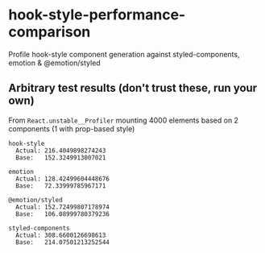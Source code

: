 # hook-style-performance-comparison

Profile hook-style component generation against styled-components, emotion & @emotion/styled

## Arbitrary test results (don't trust these, run your own)

From `React.unstable__Profiler` mounting 4000 elements based on 2 components (1 with prop-based style)

```
hook-style
  Actual: 216.4049898274243
  Base:   152.3249913007021

emotion
  Actual: 128.42499604448676
  Base:   72.33999785967171

@emotion/styled
  Actual: 152.72499807178974
  Base:   106.08999780379236

styled-components
  Actual: 308.6600126698613
  Base:   214.07501213252544
```
